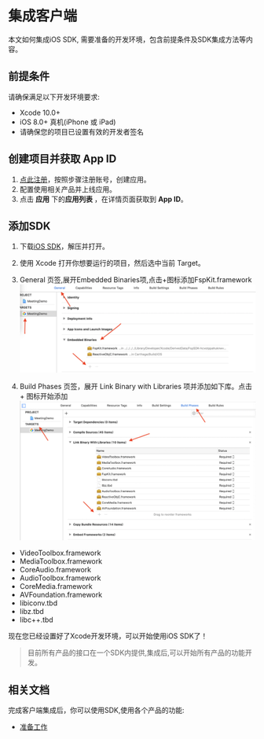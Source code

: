 # 集成客户端
本文如何集成iOS SDK, 需要准备的开发环境，包含前提条件及SDK集成方法等内容。

## 前提条件
请确保满足以下开发环境要求:

- Xcode 10.0+
- iOS 8.0+ 真机(iPhone 或 iPad)
- 请确保您的项目已设置有效的开发者签名

## 创建项目并获取 App ID

1. [点此注册](http://customer.paas.hst.com/register)，按照步骤注册账号，创建应用。
2. 配置使用相关产品并上线应用。
3. 点击 **应用** 下的**应用列表** ，在详情页面获取到 **App ID**。

## 添加SDK
1. 下载[iOS SDK](http://paas.hst.com/developer/downloadSDK)，解压并打开。

2. 使用 Xcode 打开你想要运行的项目，然后选中当前 Target。
3. General 页签,展开Embedded Binaries项,点击+图标添加FspKit.framework
![tokendesc](../images/ios_Integrate2.png)
4. Build Phases 页签，展开 Link Binary with Libraries 项并添加如下库。点击 + 图标开始添加
![tokendesc](../images/ios_Integrate.png)
+ VideoToolbox.framework
+ MediaToolbox.framework
+ CoreAudio.framework
+ AudioToolbox.framework
+ CoreMedia.framework
+ AVFoundation.framework
+ libiconv.tbd
+ libz.tbd
+ libc++.tbd


现在您已经设置好了Xcode开发环境，可以开始使用iOS SDK了！

> 目前所有产品的接口在一个SDK内提供,集成后,可以开始所有产品的功能开发。

## 相关文档
完成客户端集成后，你可以使用SDK,使用各个产品的功能:

- [准备工作](../prepare_ios.md)
